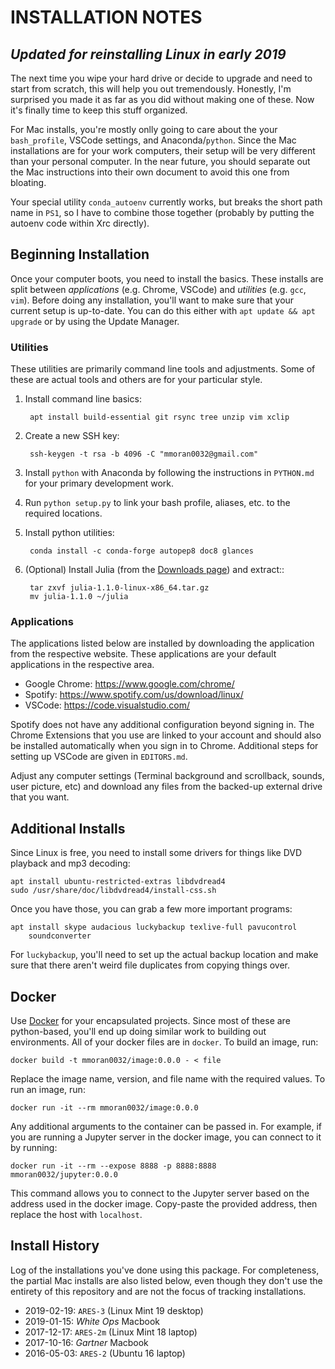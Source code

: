 
# INSTALLATION NOTES

## *Updated for reinstalling Linux in early 2019*

The next time you wipe your hard drive or decide to upgrade and need to
start from scratch, this will help you out tremendously. Honestly, I'm
surprised you made it as far as you did without making one of these. Now
it's finally time to keep this stuff organized.

For Mac installs, you're mostly onlly going to care about the your
`bash_profile`, VSCode settings, and Anaconda/`python`. Since the Mac
installations are for your work computers, their setup will be very
different than your personal computer. In the near future, you should
separate out the Mac instructions into their own document to avoid this
one from bloating.

Your special utility `conda_autoenv` currently works, but breaks the
short path name in `PS1`, so I have to combine those together (probably
by putting the autoenv code within Xrc directly).

## Beginning Installation

Once your computer boots, you need to install the basics. These installs
are split between *applications* (e.g. Chrome, VSCode) and *utilities*
(e.g. `gcc`, `vim`). Before doing any installation, you'll want to make
sure that your current setup is up-to-date. You can do this either with
`apt update && apt upgrade` or by using the Update Manager.

### Utilities

These utilities are primarily command line tools and adjustments. Some
of these are actual tools and others are for your particular style.

1. Install command line basics:

        apt install build-essential git rsync tree unzip vim xclip

2. Create a new SSH key:

        ssh-keygen -t rsa -b 4096 -C "mmoran0032@gmail.com"

3. Install `python` with Anaconda by following the instructions in
   `PYTHON.md` for your primary development work.

4. Run `python setup.py` to link your bash profile, aliases, etc. to
   the required locations.

5. Install python utilities:

        conda install -c conda-forge autopep8 doc8 glances

6. (Optional) Install Julia (from the
   [Downloads page](https://julialang.org/downloads/)) and extract::

        tar zxvf julia-1.1.0-linux-x86_64.tar.gz
        mv julia-1.1.0 ~/julia

### Applications

The applications listed below are installed by downloading the
application from the respective website. These applications are your
default applications in the respective area.

- Google Chrome: <https://www.google.com/chrome/>
- Spotify: <https://www.spotify.com/us/download/linux/>
- VSCode: <https://code.visualstudio.com/>

Spotify does not have any additional configuration beyond signing in.
The Chrome Extensions that you use are linked to your account and should
also be installed automatically when you sign in to Chrome. Additional
steps for setting up VSCode are given in `EDITORS.md`.

Adjust any computer settings (Terminal background and scrollback,
sounds, user picture, etc) and download any files from the backed-up
external drive that you want.

## Additional Installs

Since Linux is free, you need to install some drivers for things like
DVD playback and mp3 decoding:

    apt install ubuntu-restricted-extras libdvdread4
    sudo /usr/share/doc/libdvdread4/install-css.sh

Once you have those, you can grab a few more important programs:

    apt install skype audacious luckybackup texlive-full pavucontrol
        soundconverter

For `luckybackup`, you'll need to set up the actual backup location and
make sure that there aren't weird file duplicates from copying things
over.

## Docker

Use [Docker](https://www.docker.com/) for your encapsulated projects.
Since most of these are python-based, you'll end up doing similar work
to building out environments. All of your docker files are in `docker`.
To build an image, run:

    docker build -t mmoran0032/image:0.0.0 - < file

Replace the image name, version, and file name with the required values.
To run an image, run:

    docker run -it --rm mmoran0032/image:0.0.0

Any additional arguments to the container can be passed in. For example,
if you are running a Jupyter server in the docker image, you can connect
to it by running:

    docker run -it --rm --expose 8888 -p 8888:8888 mmoran0032/jupyter:0.0.0

This command allows you to connect to the Jupyter server based on the
address used in the docker image. Copy-paste the provided address, then
replace the host with `localhost`.

## Install History

Log of the installations you've done using this package. For
completeness, the partial Mac installs are also listed below, even
though they don't use the entirety of this repository and are not the
focus of tracking installations.

- 2019-02-19: `ARES-3` (Linux Mint 19 desktop)
- 2019-01-15: *White Ops* Macbook
- 2017-12-17: `ARES-2m` (Linux Mint 18 laptop)
- 2017-10-16: *Gartner* Macbook
- 2016-05-03: `ARES-2` (Ubuntu 16 laptop)
